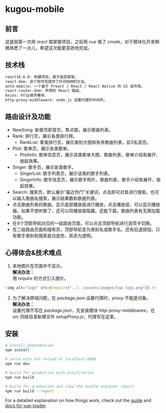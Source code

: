 # kugou-mobile

## 前言
这是我第一次用 *react* 框架做项目，之前用 *vue* 做了 cnode，对于模块化开发稍微熟悉了一点儿，希望这次能更高效地完成。

## 技术栈
``` bash
react16.6.0: 构建项目，属于底层框架。
react-dom: 这个软件包提供了针对DOM的方法。
antd-mobile: 一个基于 Preact / React / React Native 的 UI 组件库。
react-router-dom: 声明的 React 路由。
Axios: http请求模块。
http-proxy-middleware: node.js 设置代理的中间件。
```

## 路由设计及功能
- NewSong: 新歌页即首页，焦点图，展示歌曲列表。
- Rank: 排行页，展示各类排行榜。
    - RankList: 某类排行页，展示类别大图和有序歌曲列表，前3名高亮。
- Plist: 歌单页，展示各类歌单。
    - PlistInfo: 歌单信息页，展示该类歌单大图、歌曲列表，歌单介绍有展开、收起效果。
- Singer: 歌手页，展示各类歌手。
    - SingerList: 歌手列表页，展示该类的歌手列表。
    - SingerInfo: 歌手信息页，展示歌手照片、歌曲列表，歌手介绍有展开、收起效果。
- Search: 搜索页，默认展示“最近热门”关键词，点击即可对其进行搜索。也可以输入歌曲名搜索，展示结果数和歌曲列表。
- 点击歌曲列表的歌曲，显示底部播放层进行播放，点击播放层，可以显示播放器。如果不想听歌了，还可以将播放层隐藏。还能下载。歌曲列表有无限加载功能。
- 在4个顶部导航对应的一级路由页面，可以点击顶部导航进行选项卡切换。
- 在二级路由页面和搜索页，顶部导航变为类别名或歌手名，还有后退按钮。只有歌手类别和搜索是白底色，其余为透明。

## 心得体会&技术难点
1. 本地图片在页面中不显示。  
**解决办法：**  
用 *require* 的方式引入图片。
```javascript
<img alt="logo" src={require("../../assets/images/top-logo.png")} />
```
2. 为了解决跨域问题，在 *package.json* 设置代理时，*proxy* 不能是对象。  
**解决办法：**  
设置代理不写在 *package.json*，先安装模块 *http-proxy-middleware*，在 *src* 同级目录新建文件 *setupProxy.js*，代理写在这里。

## 安装

``` bash
# install dependencies
npm install

# serve with hot reload at localhost:8080
npm run dev

# build for production with minification
npm run build

# build for production and view the bundle analyzer report
npm run build --report
```

For a detailed explanation on how things work, check out the [guide](http://vuejs-templates.github.io/webpack/) and [docs for vue-loader](http://vuejs.github.io/vue-loader).
